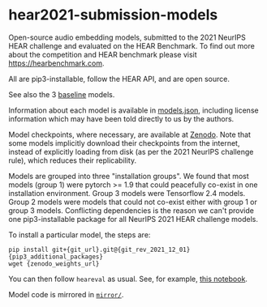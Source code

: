 # hear2021-submission-models

Open-source audio embedding models, submitted to the 2021 NeurIPS HEAR challenge and
evaluated on the HEAR Benchmark. To find out more about the competition and HEAR benchmark
please visit https://hearbenchmark.com.

All are pip3-installable, follow the HEAR API, and are open source.

See also the 3 [baseline](https://github.com/hearbenchmark/hear-baseline)
models.

Information about each model is available in [models.json](models.json),
including license information which may have been told directly to
us by the authors.

Model checkpoints, where necessary, are available at
[Zenodo](https://zenodo.org/record/6332525). Note that some models
implicitly download their checkpoints from the internet, instead
of explicitly loading from disk (as per the 2021 NeurIPS challenge rule), which reduces
their replicability.

Models are grouped into three "installation groups". We found that
most models (group 1) were pytorch >= 1.9 that could peacefully
co-exist in one installation environment. Group 3 models were
Tensorflow 2.4 models. Group 2 models were models that could not
co-exist either with group 1 or group 3 models. Conflicting
dependencies is the reason we can't provide one pip3-installable
package for all NeurIPS 2021 HEAR challenge models.

To install a particular model, the steps are:

```
pip install git+{git_url}.git@{git_rev_2021_12_01} {pip3_additional_packages}
wget {zenodo_weights_url}
```

You can then follow `heareval` as usual. See, for example, [this
notebook](https://colab.research.google.com/github/hearbenchmark/hear-eval-kit/blob/main/heareval_evaluation_example.ipynb).

Model code is mirrored in [`mirror/`](mirror/).
